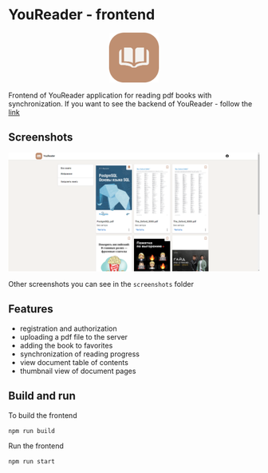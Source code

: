  # YouReader - frontend

<p align="center">
    <img style="width: 100px;" src="screenshots/logo.png" alt="YouReader logo" />
</p>

Frontend of YouReader application for reading pdf books with synchronization. If you want to see the backend of YouReader - follow the [link](https://github.com/DaniilSintsov/you-reader-backend)

## Screenshots

![book list](screenshots/book-list.png)

Other screenshots you can see in the `screenshots` folder

## Features

- registration and authorization
- uploading a pdf file to the server
- adding the book to favorites
- synchronization of reading progress
- view document table of contents
- thumbnail view of document pages

## Build and run

To build the frontend

```sh
npm run build
```

Run the frontend

```
npm run start
```